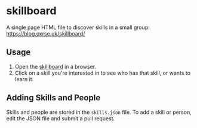 # skillboard

A single page HTML file to discover skills in a small group: https://blog.oxrse.uk/skillboard/

## Usage

1. Open the [skillboard](https://blog.oxrse.uk/skillboard/) in a browser.
2. Click on a skill you're interested in to see who has that skill, or wants to learn it.

## Adding Skills and People

Skills and people are stored in the `skills.json` file.
To add a skill or person, edit the JSON file and submit a pull request.
